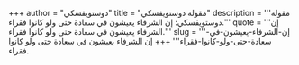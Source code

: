 +++
author = "دوستويفسكي"
title = "مقولة دوستويفسكي"
description = '''مقولة دوستويفسكي: إن الشرفاء يعيشون في سعادة حتى ولو كانوا فقراء.'''
quote = '''إن الشرفاء يعيشون في سعادة حتى ولو كانوا فقراء.'''
slug = '''إن-الشرفاء-يعيشون-في-سعادة-حتى-ولو-كانوا-فقراء'''
+++
إن الشرفاء يعيشون في سعادة حتى ولو كانوا فقراء.
